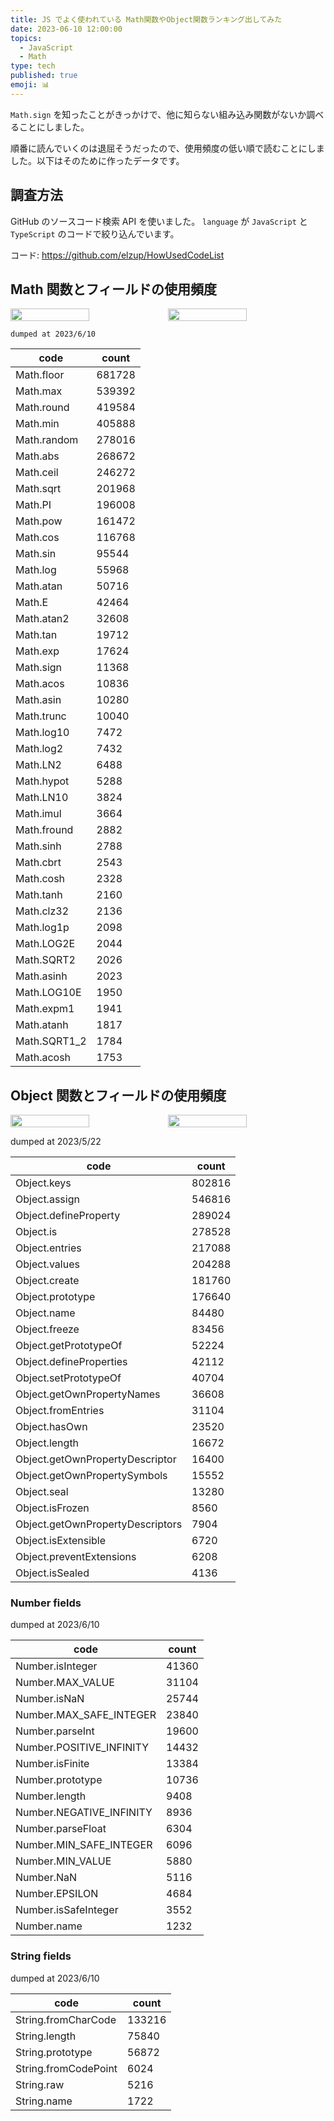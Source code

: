 ```yaml
---
title: JS でよく使われている Math関数やObject関数ランキング出してみた
date: 2023-06-10 12:00:00
topics:
  - JavaScript
  - Math
type: tech
published: true
emoji: 📊
---
```


`Math.sign` を知ったことがきっかけで、他に知らない組み込み関数がないか調べることにしました。

順番に読んでいくのは退屈そうだったので、使用頻度の低い順で読むことにしました。以下はそのために作ったデータです。

## 調査方法

GitHub のソースコード検索 API を使いました。 `language` が `JavaScript` と `TypeScript` のコードで絞り込んでいます。

コード: https://github.com/elzup/HowUsedCodeList

## Math 関数とフィールドの使用頻度

<div style="display: flex;">
  <img style="width: 50%;" src="https://elzup-image-storage.s3.amazonaws.com/blog/how-used-code-math-bar.png" />
  <img style="width: 50%;" src="https://elzup-image-storage.s3.amazonaws.com/blog/how-used-code-math-pie.png" />
</div>

`dumped at 2023/6/10`

| code         | count  |
| ------------ | ------ |
| Math.floor   | 681728 |
| Math.max     | 539392 |
| Math.round   | 419584 |
| Math.min     | 405888 |
| Math.random  | 278016 |
| Math.abs     | 268672 |
| Math.ceil    | 246272 |
| Math.sqrt    | 201968 |
| Math.PI      | 196008 |
| Math.pow     | 161472 |
| Math.cos     | 116768 |
| Math.sin     | 95544  |
| Math.log     | 55968  |
| Math.atan    | 50716  |
| Math.E       | 42464  |
| Math.atan2   | 32608  |
| Math.tan     | 19712  |
| Math.exp     | 17624  |
| Math.sign    | 11368  |
| Math.acos    | 10836  |
| Math.asin    | 10280  |
| Math.trunc   | 10040  |
| Math.log10   | 7472   |
| Math.log2    | 7432   |
| Math.LN2     | 6488   |
| Math.hypot   | 5288   |
| Math.LN10    | 3824   |
| Math.imul    | 3664   |
| Math.fround  | 2882   |
| Math.sinh    | 2788   |
| Math.cbrt    | 2543   |
| Math.cosh    | 2328   |
| Math.tanh    | 2160   |
| Math.clz32   | 2136   |
| Math.log1p   | 2098   |
| Math.LOG2E   | 2044   |
| Math.SQRT2   | 2026   |
| Math.asinh   | 2023   |
| Math.LOG10E  | 1950   |
| Math.expm1   | 1941   |
| Math.atanh   | 1817   |
| Math.SQRT1_2 | 1784   |
| Math.acosh   | 1753   |

## Object 関数とフィールドの使用頻度

<div style="display: flex;">
  <img style="width: 50%;" src="https://elzup-image-storage.s3.amazonaws.com/blog/how-used-code-obj-bar.png" />
  <img style="width: 50%;" src="https://elzup-image-storage.s3.amazonaws.com/blog/how-used-code-obj-pie.png" />
</div>

dumped at 2023/5/22

| code                             | count  |
| -------------------------------- | ------ |
| Object.keys                      | 802816 |
| Object.assign                    | 546816 |
| Object.defineProperty            | 289024 |
| Object.is                        | 278528 |
| Object.entries                   | 217088 |
| Object.values                    | 204288 |
| Object.create                    | 181760 |
| Object.prototype                 | 176640 |
| Object.name                      | 84480  |
| Object.freeze                    | 83456  |
| Object.getPrototypeOf            | 52224  |
| Object.defineProperties          | 42112  |
| Object.setPrototypeOf            | 40704  |
| Object.getOwnPropertyNames       | 36608  |
| Object.fromEntries               | 31104  |
| Object.hasOwn                    | 23520  |
| Object.length                    | 16672  |
| Object.getOwnPropertyDescriptor  | 16400  |
| Object.getOwnPropertySymbols     | 15552  |
| Object.seal                      | 13280  |
| Object.isFrozen                  | 8560   |
| Object.getOwnPropertyDescriptors | 7904   |
| Object.isExtensible              | 6720   |
| Object.preventExtensions         | 6208   |
| Object.isSealed                  | 4136   |

### Number fields

dumped at 2023/6/10

| code                     | count |
| ------------------------ | ----- |
| Number.isInteger         | 41360 |
| Number.MAX_VALUE         | 31104 |
| Number.isNaN             | 25744 |
| Number.MAX_SAFE_INTEGER  | 23840 |
| Number.parseInt          | 19600 |
| Number.POSITIVE_INFINITY | 14432 |
| Number.isFinite          | 13384 |
| Number.prototype         | 10736 |
| Number.length            | 9408  |
| Number.NEGATIVE_INFINITY | 8936  |
| Number.parseFloat        | 6304  |
| Number.MIN_SAFE_INTEGER  | 6096  |
| Number.MIN_VALUE         | 5880  |
| Number.NaN               | 5116  |
| Number.EPSILON           | 4684  |
| Number.isSafeInteger     | 3552  |
| Number.name              | 1232  |

### String fields

dumped at 2023/6/10

| code                 | count  |
| -------------------- | ------ |
| String.fromCharCode  | 133216 |
| String.length        | 75840  |
| String.prototype     | 56872  |
| String.fromCodePoint | 6024   |
| String.raw           | 5216   |
| String.name          | 1722   |
